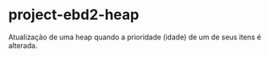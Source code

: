 # project-ebd2-heap
Atualização de uma heap quando a prioridade (idade) de um de seus itens é alterada.
